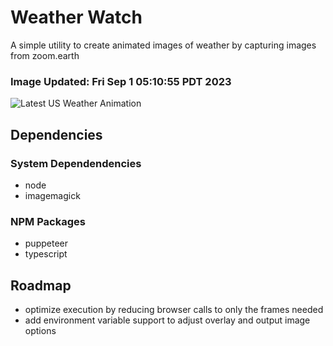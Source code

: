 # Weather Watch

A simple utility to create animated images of weather by capturing images from zoom.earth

### Image Updated: Fri Sep  1 05:10:55 PDT 2023

![Latest US Weather Animation](animations/2023-09-01.webp)

## Dependencies
### System Dependendencies
* node
* imagemagick
### NPM Packages
* puppeteer
* typescript

## Roadmap
* optimize execution by reducing browser calls to only the frames needed
* add environment variable support to adjust overlay and output image options
